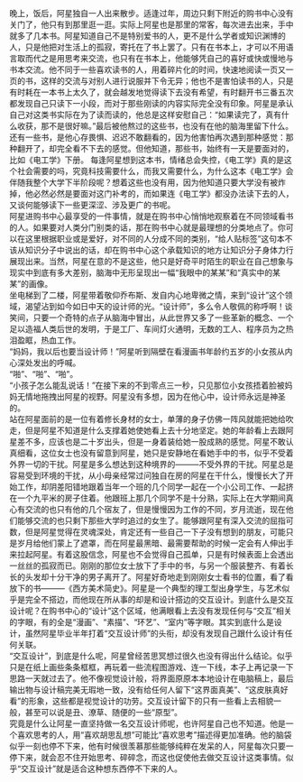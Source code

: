 晚上，饭后，阿星独自一人出来散步。适逢过年，周边只剩下附近的购书中心没有关门了，他只有到那里逛一逛。实际上阿星也是那里的常客，每次进去出来，手中就多了几本书。阿星知道自己不是特别爱书的人，更不是什么学者或知识渊博的人，只是他把对生活上的孤寂，寄托在了书上罢了。只有在书本上，才可以不用语言取而代之是用思考来交流，也只有在书本上，他能够凭自己的喜好或快或慢地与书本交流。他不同于一些喜欢读书的人，用着碎片化的时间，快速地阅读一页又一页的书，这样的交流与对别人进行说服并下令无异；他也不是害怕读书的人，只是有时耗在一本书上太久了，就会越发地觉得读下去没有希望，有时翻开书三番五次都发现自己只读下一小段，而对于那些刚读的内容实际完全没有印象。阿星是承认自己对这类书实际在为了读而读的，他总是这样安慰自己：“如果读完了，真有什么收获，那不是很好嘛。”最后被他熬过的这些书，也没有在他的脑海里留下什么。还有一些书，是他心存畏惧、迟迟不敢翻看的，因为他害怕再次遇到那种感觉：那种翻开了，却完全看不下去的感觉。但他知道，那些书，始终有一天是要面对的，比如《电工学》下册。  每逢阿星想到这本书，情绪总会失控，《电工学》真的是这个社会需要的吗，究竟科技需要什么，而我又需要什么，为什么这本《电工学》会伴随我整个大学下半阶段呢？想着这些也没有用，因为他知道只要大学没有被炸掉，他必然必然是要面对这门补考的，而如果连《电工学》都没办法读下去的人，又谈何能够读下一些更深涩、涉及更广的书呢。  
阿星进购书中心最享受的一件事情，就是在购书中心悄悄地观察着在不同领域看书的人。如果要对人类分门别类的话，那在购书中心就是最理想的分类地点了。你可以在这里根据职业或是爱好，对不同的人分成不同的类别，“给人贴标签”这句本不该从知识分子中说出的话，却在购书中心这个承载知识的地方让知识分子身体力行展现出来。当然，阿星在意的不是这些，他只是好奇平时陌生的职业在自己想象与现实中到底有多大差别，脑海中无形呈现出一幅“我眼中的某某”和“真实中的某某”的画像。  
坐电梯到了二楼，阿星带着敬仰乔布斯、发自内心地卑微之情，来到“设计”这个领域，渴望沾到如今如日中天的设计师的光。“设计师”，多么令人敬佩的称呼啊！谈笑间，只要一个奇特的点子从脑海中冒出，从此世界又多了一些革新的概念、一个足以造福人类后世的发明，于是工厂、车间灯火通明，无数的工人、程序员为之热泪盈眶，热血工作。  
“妈妈，我以后也要当设计师！”阿星听到隔壁在看漫画书年龄约五岁的小女孩从内心深处发出的呼喊。  
“啪”、“啪”、“啪”。  
“小孩子怎么能乱说话！”在接下来的不到零点三一秒，只见那位小女孩捂着脸被妈妈无情地拖拽出阿星的视野。阿星没有多想，因为在他心中，设计师永远是神圣的。  
站在阿星面前的是一位有着修长身材的女士，单薄的身子仿佛一阵风就能把她给吹走，但是阿星不知道是什么支撑着她使她看上去十分地坚定。她的年龄看上去跟阿星差不多，应该也是二十岁出头，但是一身着装给她一股成熟的感觉。阿星不敢认真细看，这位女士也没有留意到阿星，她只是安静地在看她手中的书，似乎不受着外界一切的干扰。阿星是多么想达到这种境界的———不受外界的干扰。阿星总是容易受到环境的干扰，从小母亲经常过问独自在房的阿星在干什么，慢慢长大了开始工作，却阴差阳错地跟着当年一个班的几个同学一起在一个小公司工作、一起挤在一个九平米的房子住着。他跟班上那几个同学不是十分熟，实际上在大学期间真心有交流的也只有他的几个宿友了，但是慢慢因为工作的不同，岁月流逝，现在他们能够交流的也只剩下那些大学时追过的女生了。能够跟阿星有深入交流的屈指可数，但是阿星觉得在灵魂深处，肯定还有一些自己一下子没有想到的朋友，可能只是岁月给他们蒙上了遮罩，而在阿星最黑暗、最需要帮助的时候一定会有人伸出手来拉起阿星。有着这股信念，阿星也不会觉得自己孤单，只是有时候表面上会透出一丝丝的孤寂而已。刚刚的那位女士放下了手中的书，与另一个服装整齐、有着长长的头发却十分干净的男子离开了。阿星好奇地走到刚刚女士看书的位置，看了看放下的书———《西方美术简史》。阿星是一个典型的理工型出身学生，与艺术似乎是完全不搭边，而他现在所从事的却是和设计搭边的交互设计。到底什么是交互设计呢？在购书中心的“设计”这个区域，他满眼看上去没有发现任何与“交互”相关的字眼，有的全是“漫画”、“素描”、“环艺”、“室内”等字眼。其实到底什么是设计，虽然阿星毕业半年打着“交互设计师”的头衔，却没有发现自己跟什么设计有任何关联。  
“交互设计”，到底是什么呢，阿星曾经苦思冥想过很久也没有得出什么结论。似乎只是在纸上画些条条框框，再玩着一些流程图游戏、连一下线，本子上再记录一下思路一天就过去了。他不像视觉设计般，将界面原原本本地设计在电脑稿上，最后输出物与设计稿完美无瑕地一致，没有给任何人留下“这界面真美”、“这皮肤真好看”的形象，这些都是视觉设计的功劳。交互设计留下的只有一些看上去相貌一般，甚至可以说是丑、潦草、随便的一些“原型”。  
究竟是什么让阿星一直坚持做一名交互设计师呢，也许阿星自己也不知道。他是一个喜欢思考的人，用“喜欢胡思乱想”可能比“喜欢思考”描述得更加准确。他的脑袋似乎一刻也停不下来，他有时候很羡慕那些能够纯粹在发呆的人，阿星每次只要一停下来，就会忍不住开始思考、碎碎念，而这也促使他去做交互设计这类事情。似乎“交互设计”就是适合这种想东西停不下来的人。